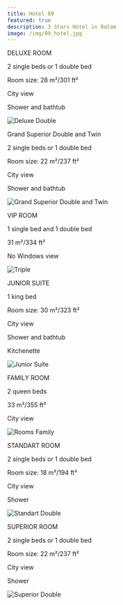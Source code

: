 ```yaml
---
title: Hotel 89
featured: true
description: 3 Stars Hotel in Batam
image: /img/89_hotel.jpg
---
```

DELUXE ROOM

2 single beds or 1 double bed

Room size: 28 m²/301 ft²

City view

Shower and bathtub

![Deluxe Double](/img/deluxe-double.jpg "Deluxe Double")

Grand Superior Double and Twin

2 single beds or 1 double bed

Room size: 22 m²/237 ft²

City view

Shower and bathtub

![Grand Superior Double and Twin](/img/grand-superior-double-dan-twin.jpg "Grand Superior Double and Twin")

VIP ROOM

1 single bed and 1 double bed

31 m²/334 ft²

No Windows view

![Triple ](/img/240055_16041117100041443052.jpg "Triple ")

JUNIOR SUITE

1 king bed

Room size: 30 m²/323 ft²

City view

Shower and bathtub

Kitchenette

![Junior Suite](/img/junior-suite.jpg "Junior Suite")

FAMILY ROOM

2 queen beds

33 m²/355 ft²

City view



![Rooms Family](/img/kamar-keluarga.jpg "Rooms Family")

STANDART ROOM

2 single beds or 1 double bed

Room size: 18 m²/194 ft²

City view

Shower

![Standart Double](/img/standart-double.jpg "Standart Double")

SUPERIOR ROOM

2 single beds or 1 double bed

Room size: 22 m²/237 ft²

City view

Shower

![Superior Double](/img/superior-double.jpg "Superior Double")
